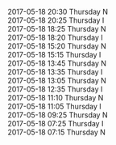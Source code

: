 2017-05-18 20:30 Thursday  N  
2017-05-18 20:25 Thursday  I  
2017-05-18 18:25 Thursday  N  
2017-05-18 18:20 Thursday  I  
2017-05-18 15:20 Thursday  N  
2017-05-18 15:15 Thursday  I  
2017-05-18 13:45 Thursday  N  
2017-05-18 13:35 Thursday  I  
2017-05-18 13:05 Thursday  N  
2017-05-18 12:35 Thursday  I  
2017-05-18 11:10 Thursday  N  
2017-05-18 11:05 Thursday  I  
2017-05-18 09:25 Thursday  N  
2017-05-18 07:25 Thursday  I  
2017-05-18 07:15 Thursday  N  
